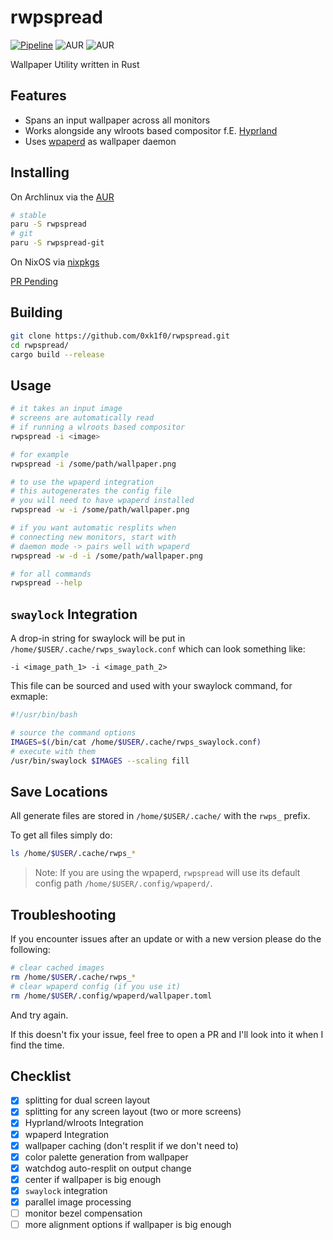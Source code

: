 # rwpspread

[![Pipeline](https://github.com/0xk1f0/rwpspread/actions/workflows/build.yml/badge.svg)](https://github.com/0xk1f0/rwpspread/actions/workflows/build.yml)
![AUR](https://img.shields.io/aur/version/rwpspread?label=AUR%20rwpspread)
![AUR](https://img.shields.io/aur/version/rwpspread-git?label=AUR%20rwpspread-git)

Wallpaper Utility written in Rust

## Features

- Spans an input wallpaper across all monitors
- Works alongside any wlroots based compositor f.E. [Hyprland](https://hyprland.org/)
- Uses [wpaperd](https://github.com/danyspin97/wpaperd) as wallpaper daemon

## Installing

On Archlinux via the [AUR](https://aur.archlinux.org/)

```bash
# stable
paru -S rwpspread
# git
paru -S rwpspread-git
```

On NixOS via [nixpkgs](https://github.com/NixOS/nixpkgs)

[PR Pending](https://github.com/NixOS/nixpkgs/pull/284144)

## Building

```bash
git clone https://github.com/0xk1f0/rwpspread.git
cd rwpspread/
cargo build --release
```

## Usage

```bash
# it takes an input image
# screens are automatically read
# if running a wlroots based compositor
rwpspread -i <image>

# for example
rwpspread -i /some/path/wallpaper.png

# to use the wpaperd integration
# this autogenerates the config file
# you will need to have wpaperd installed
rwpspread -w -i /some/path/wallpaper.png

# if you want automatic resplits when
# connecting new monitors, start with
# daemon mode -> pairs well with wpaperd
rwpspread -w -d -i /some/path/wallpaper.png

# for all commands
rwpspread --help
```

## `swaylock` Integration

A drop-in string for swaylock will be put in `/home/$USER/.cache/rwps_swaylock.conf` which can look something like:

```text
-i <image_path_1> -i <image_path_2>
```

This file can be sourced and used with your swaylock command, for exmaple:

```bash
#!/usr/bin/bash

# source the command options
IMAGES=$(/bin/cat /home/$USER/.cache/rwps_swaylock.conf)
# execute with them
/usr/bin/swaylock $IMAGES --scaling fill
```

## Save Locations

All generate files are stored in `/home/$USER/.cache/` with the `rwps_` prefix.

To get all files simply do:

```bash
ls /home/$USER/.cache/rwps_*
```

> Note: If you are using the wpaperd, `rwpspread` will use its default config path `/home/$USER/.config/wpaperd/`.

## Troubleshooting

If you encounter issues after an update or with a new version please do the following:

```bash
# clear cached images
rm /home/$USER/.cache/rwps_*
# clear wpaperd config (if you use it)
rm /home/$USER/.config/wpaperd/wallpaper.toml
```

And try again.

If this doesn't fix your issue, feel free to open a PR and I'll look into it when I find the time.

## Checklist

- [x] splitting for dual screen layout
- [x] splitting for any screen layout (two or more screens)
- [x] Hyprland/wlroots Integration
- [x] wpaperd Integration
- [x] wallpaper caching (don't resplit if we don't need to)
- [x] color palette generation from wallpaper
- [x] watchdog auto-resplit on output change
- [x] center if wallpaper is big enough
- [x] `swaylock` integration
- [x] parallel image processing
- [ ] monitor bezel compensation
- [ ] more alignment options if wallpaper is big enough

